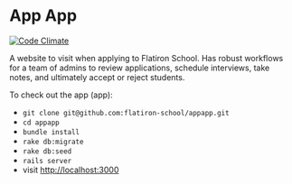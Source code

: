 # App App

[![Code Climate](https://codeclimate.com/repos/52136f2713d63721a404ceb2/badges/1a58b4e86dd92b416037/gpa.png)](https://codeclimate.com/repos/52136f2713d63721a404ceb2/feed)

A website to visit when applying to Flatiron School. Has robust workflows for a team of admins to review applications, schedule interviews, take notes, and ultimately accept or reject students.

To check out the app (app):

* `git clone git@github.com:flatiron-school/appapp.git`
* `cd appapp`
* `bundle install`
* `rake db:migrate`
* `rake db:seed`
* `rails server`
* visit <http://localhost:3000>